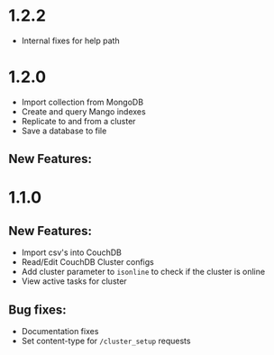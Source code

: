# 1.2.2
  * Internal fixes for help path

# 1.2.0

  * Import collection from MongoDB
  * Create and query Mango indexes
  * Replicate to and from a cluster
  * Save a database to file

## New Features:

# 1.1.0

## New Features:

  * Import csv's into CouchDB
  * Read/Edit CouchDB Cluster configs
  * Add cluster  parameter to `isonline` to check if the cluster is online
  * View active tasks for cluster

## Bug fixes:

  * Documentation fixes
  * Set content-type for `/cluster_setup` requests
